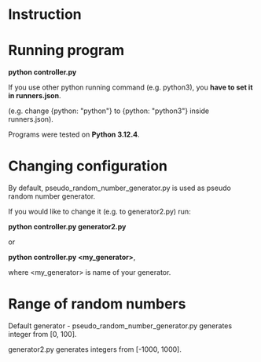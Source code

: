 # Instruction
# Running program

**python controller.py**

If you use other python running command (e.g. python3),
you **have to set it in runners.json**.

(e.g. change {python: "python"} to {python: "python3"} inside runners.json).

Programs were tested on **Python 3.12.4**.
# Changing configuration

By default, pseudo_random_number_generator.py 
is used as pseudo random number generator.

If you would like to change it (e.g. to generator2.py) run:

**python controller.py generator2.py**   

or 

**python controller.py <my_generator>**,

where <my_generator> is name of your generator.

# Range of random numbers


Default generator - pseudo_random_number_generator.py generates integer from [0, 100].

generator2.py generates integers from [-1000, 1000].
